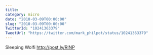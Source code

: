 ```yaml
---
title: 
category: micro
date: "2010-03-09T00:00:00"
slug: "2010-03-09T00:00:00"
TwitterId: "10241363379"
TweetUrl: "https://twitter.com/mark_philpot/status/10241363379"
---
```


Sleeping Wolfi http://post.ly/RlNP
